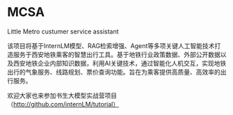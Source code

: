 # MCSA
Little Metro custumer service assistant

该项目将基于InternLM模型、RAG检索增强、Agent等多项关键人工智能技术打造服务于西安地铁乘客的智慧出行工具。基于地铁行业政策数据、外部公开数据以及西安地铁企业内部知识数据，利用AI关键技术，通过智能化人机交互，实现地铁出行的气象服务、线路规划、票价查询功能。旨在为乘客提供高质量、高效率的出行服务。



欢迎大家也来参加书生大模型实战营项目（http://github.com/internLM/tutorial）

